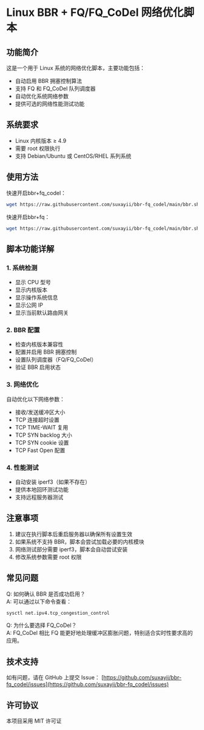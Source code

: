 # Linux BBR + FQ/FQ_CoDel 网络优化脚本

## 功能简介

这是一个用于 Linux 系统的网络优化脚本，主要功能包括：

- 自动启用 BBR 拥塞控制算法
- 支持 FQ 和 FQ_CoDel 队列调度器
- 自动优化系统网络参数
- 提供可选的网络性能测试功能

## 系统要求

- Linux 内核版本 ≥ 4.9
- 需要 root 权限执行
- 支持 Debian/Ubuntu 或 CentOS/RHEL 系列系统

## 使用方法

快速开启bbr+fq_codel：
```bash
wget https://raw.githubusercontent.com/suxayii/bbr-fq_codel/main/bbr.sh && chmod +x bbr.sh && ./bbr.sh fq_codel
```

快速开启bbr+fq：
```bash
wget https://raw.githubusercontent.com/suxayii/bbr-fq_codel/main/bbr.sh && chmod +x bbr.sh && ./bbr.sh
```


## 脚本功能详解

### 1. 系统检测
- 显示 CPU 型号
- 显示内核版本
- 显示操作系统信息
- 显示公网 IP
- 显示当前默认路由网关

### 2. BBR 配置
- 检查内核版本兼容性
- 配置并启用 BBR 拥塞控制
- 设置队列调度器（FQ/FQ_CoDel）
- 验证 BBR 启用状态

### 3. 网络优化
自动优化以下网络参数：
- 接收/发送缓冲区大小
- TCP 连接超时设置
- TCP TIME-WAIT 复用
- TCP SYN backlog 大小
- TCP SYN cookie 设置
- TCP Fast Open 配置

### 4. 性能测试
- 自动安装 iperf3（如果不存在）
- 提供本地回环测试功能
- 支持远程服务器测试

## 注意事项

1. 建议在执行脚本后重启服务器以确保所有设置生效
2. 如果系统不支持 BBR，脚本会尝试加载必要的内核模块
3. 网络测试部分需要 iperf3，脚本会自动尝试安装
4. 修改系统参数需要 root 权限

## 常见问题

Q: 如何确认 BBR 是否成功启用？  
A: 可以通过以下命令查看：
```bash
sysctl net.ipv4.tcp_congestion_control
```

Q: 为什么要选择 FQ_CoDel？  
A: FQ_CoDel 相比 FQ 能更好地处理缓冲区膨胀问题，特别适合实时性要求高的应用。

## 技术支持

如有问题，请在 GitHub 上提交 Issue：
[https://github.com/suxayii/bbr-fq_codel/issues](https://github.com/suxayii/bbr-fq_codel/issues)

## 许可协议

本项目采用 MIT 许可证
